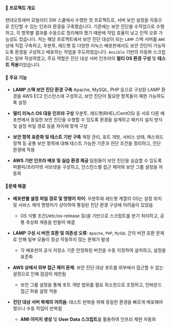#### 📌 프로젝트 개요
현대오토에버 모빌리티 SW 스쿨에서 수행한 첫 프로젝트로, 서버 보안 설정을 자동으로 진단할 수 있는 인프라 환경을 구축했습니다.
기존에는 보안 진단을 수작업으로 수행하고, 각 항목별 결과를 수동으로 정리해야 했기 때문에 작업 효율이 낮고 인적 오류 가능성도 컸습니다.
저는 해당 프로젝트에서 보안 진단 대상이 되는 `LAMP` 스택 서버를 `AWS` 상에 직접 구축하고, 우분투, 레드햇 등 다양한 리눅스 배포판에서도 보안 진단이 가능하도록 환경을 구성하고 배포하는 작업을 주도하였습니다.
`Ansible` 기반의 자동화 스크립트는 일부 작성하였고, 주요 역할은 진단 대상 서버 인프라의 **멀티 OS 환경 구성** 및 **테스트 적용**이었습니다.


#### 📌 주요 기능
- **LAMP 스택 보안 진단 환경 구축**
Apache, MySQL, PHP 등으로 구성된 LAMP 환경을 AWS EC2 인스턴스에 구성하고, 보안 진단이 필요한 항목들이 재현 가능하도록 설정

- **멀티 리눅스 OS 대응 인프라 구성**
우분투, 레드햇(RHEL/CentOS) 등 서로 다른 배포판에서 동일한 보안 진단을 수행할 수 있도록 환경을 설계하고 패키지 설치 방식 및 설정 파일 경로 등을 차이에 맞게 구성

- **보안 항목 표준화 및 테스트 기반 구축**
계정 관리, 포트 개방, 서비스 상태, 패스워드 정책 등 공통 보안 항목에 대해 테스트 가능한 기준과 진단 조건을 정리하고, 진단 환경에 적용

- **AWS 기반 인프라 배포 및 실습 환경 제공**
팀원들이 보안 진단을 실습할 수 있도록 퍼블릭/프라이빗 서브넷을 구성하고, 인스턴스별 접근 제어와 보안 그룹 설정을 자동화



#### 📌문제 해결 
- **배포판별 설정 파일 경로 및 명령어 차이**: 우분투와 레드햇 계열의 OS는 설정 위치 및 서비스 제어 명령어가 상이하여 통일된 진단 환경 구성에 어려움이 있었음
    - OS 식별 조건(/etc/os-release 등)을 기반으로 스크립트를 분기 처리하고, 공통 추상화 계층을 만들어 해결

- **LAMP 구성 시 버전 호환 및 의존성 오류**: `Apache`, `PHP`, `MySQL` 간의 버전 호환 문제로 인해 일부 모듈이 정상 작동하지 않는 문제가 발생
    - 각 배포판의 공식 저장소 기준 안정화된 버전을 수동 지정하여 설치하고, 설정을 표준화

- **AWS 상에서 외부 접근 제어 문제**: 보안 진단 대상 포트를 외부에서 접근할 수 없는 설정으로 인해 점검이 제한됨
    - 보안 그룹 설정을 통해 포트 개방 범위를 필요 최소한으로 조정하고, 인바운드 접근 허용 설정 적용

- **진단 대상 서버 복제의 어려움**: 테스트 반복을 위해 동일한 환경을 빠르게 배포해야 했으나 수동 작업이 반복됨
    - **AMI 이미지 생성** 및 **User Data 스크립트**를 활용하여 인프라 재현 자동화